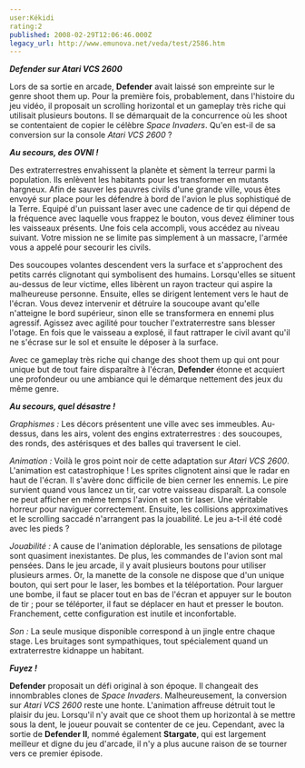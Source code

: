 ```yaml
---
user:Kékidi
rating:2
published: 2008-02-29T12:06:46.000Z
legacy_url: http://www.emunova.net/veda/test/2586.htm
---
```

_**Defender sur Atari VCS 2600**_  

  

Lors de sa sortie en arcade, **Defender** avait laissé son empreinte sur le genre shoot them up. Pour la première fois, probablement, dans l'histoire du jeu vidéo, il proposait un scrolling horizontal et un gameplay très riche qui utilisait plusieurs boutons. Il se démarquait de la concurrence où les shoot se contentaient de copier le célèbre _Space Invaders_. Qu'en est-il de sa conversion sur la console _Atari VCS 2600_ ?  

  

_**Au secours, des OVNI !**_  

  

Des extraterrestres envahissent la planète et sèment la terreur parmi la population. Ils enlèvent les habitants pour les transformer en mutants hargneux. Afin de sauver les pauvres civils d'une grande ville, vous êtes envoyé sur place pour les défendre à bord de l'avion le plus sophistiqué de la Terre. Equipé d'un puissant laser avec une cadence de tir qui dépend de la fréquence avec laquelle vous frappez le bouton, vous devez éliminer tous les vaisseaux présents. Une fois cela accompli, vous accédez au niveau suivant. Votre mission ne se limite pas simplement à un massacre, l'armée vous a appelé pour secourir les civils.  

  

Des soucoupes volantes descendent vers la surface et s'approchent des petits carrés clignotant qui symbolisent des humains. Lorsqu'elles se situent au-dessus de leur victime, elles libèrent un rayon tracteur qui aspire la malheureuse personne. Ensuite, elles se dirigent lentement vers le haut de l'écran. Vous devez intervenir et détruire la soucoupe avant qu'elle n'atteigne le bord supérieur, sinon elle se transformera en ennemi plus agressif. Agissez avec agilité pour toucher l'extraterrestre sans blesser l'otage. En fois que le vaisseau a explosé, il faut rattraper le civil avant qu'il ne s'écrase sur le sol et ensuite le déposer à la surface.  

  

Avec ce gameplay très riche qui change des shoot them up qui ont pour unique but de tout faire disparaître à l'écran, **Defender** étonne et acquiert une profondeur ou une ambiance qui le démarque nettement des jeux du même genre.  

  

_**Au secours, quel désastre !**_  

  

_Graphismes :_ Les décors présentent une ville avec ses immeubles. Au-dessus, dans les airs, volent des engins extraterrestres : des soucoupes, des ronds, des astérisques et des balles qui traversent le ciel.  

  

_Animation :_ Voilà le gros point noir de cette adaptation sur _Atari VCS 2600_. L'animation est catastrophique ! Les sprites clignotent ainsi que le radar en haut de l'écran. Il s'avère donc difficile de bien cerner les ennemis. Le pire survient quand vous lancez un tir, car votre vaisseau disparaît. La console ne peut afficher en même temps l'avion et son tir laser. Une véritable horreur pour naviguer correctement. Ensuite, les collisions approximatives et le scrolling saccadé n'arrangent pas la jouabilité. Le jeu a-t-il été codé avec les pieds ?  

  

_Jouabilité :_ A cause de l'animation déplorable, les sensations de pilotage sont quasiment inexistantes. De plus, les commandes de l'avion sont mal pensées. Dans le jeu arcade, il y avait plusieurs boutons pour utiliser plusieurs armes. Or, la manette de la console ne dispose que d'un unique bouton, qui sert pour le laser, les bombes et la téléportation. Pour larguer une bombe, il faut se placer tout en bas de l'écran et appuyer sur le bouton de tir ; pour se téléporter, il faut se déplacer en haut et presser le bouton. Franchement, cette configuration est inutile et inconfortable.  

  

_Son :_ La seule musique disponible correspond à un jingle entre chaque stage. Les bruitages sont sympathiques, tout spécialement quand un extraterrestre kidnappe un habitant.  

  

_**Fuyez !**_  

  

**Defender** proposait un défi original à son époque. Il changeait des innombrables clones de _Space Invaders_. Malheureusement, la conversion sur _Atari VCS 2600_ reste une honte. L'animation affreuse détruit tout le plaisir du jeu. Lorsqu'il n'y avait que ce shoot them up horizontal à se mettre sous la dent, le joueur pouvait se contenter de ce jeu. Cependant, avec la sortie de **Defender II**, nommé également **Stargate**, qui est largement meilleur et digne du jeu d'arcade, il n'y a plus aucune raison de se tourner vers ce premier épisode.
